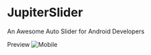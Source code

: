 # JupiterSlider
An Awesome Auto Slider for Android Developers

Preview
![Mobile](https://github.com/Studiomjt/JupiterSlider/blob/master/tablet.gif)
